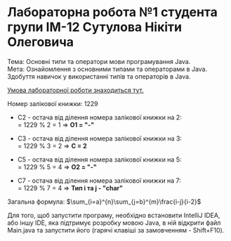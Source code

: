 # Лабораторна робота №1 студента групи ІМ-12 Сутулова Нікіти Олеговича

Тема:
Основні типи та оператори мови програмування Java.  
Мета:
Ознайомлення з основними типами та операторами в Java. Здобуття навичок у використанні типів та операторів в Java.

[Умова лабораторної роботи знаходиться тут.](https://asdjonok.github.io/OOP-SITE/)

Номер залікової книжки: 1229
- С2 - остача від ділення номера залікової книжки на 2:   
  = 1229 % 2 = 1 => **O1 = "-"**

- С3 - остача від ділення номера залікової книжки на 3:  
  = 1229 % 3 = 2 => **C = 2**

- С5 - остача від ділення номера залікової книжки на 5:  
  = 1229 % 5 = 4 => **O2 = "-"**

- С7 - остача від ділення номера залікової книжки на 7:  
  = 1229 % 7 = 4 => **Тип i та j - "char"**

Загальна формула:
$\sum_{i=a}^{n}\sum_{j=b}^{m}\frac{i-j}{i-2}$

Для того, щоб запустити програму, необхідно встановити IntelliJ IDEA, або іншу IDE, яка підтримує розробку мовою Java, в ній відкрити файл Main.java та запустити його (гарячі клавіші за замовченням - Shift+F10).